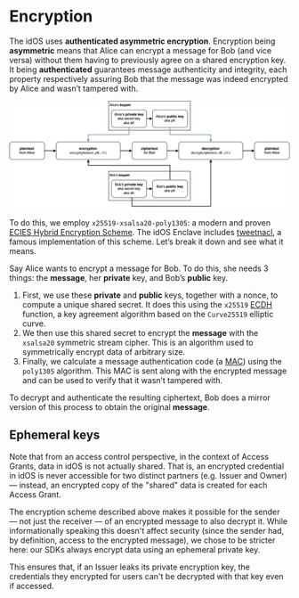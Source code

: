 <!-- cSpell:words ECIES xsalsa20 -->
# Encryption

The idOS uses **authenticated asymmetric encryption**. Encryption being **asymmetric** means that Alice can encrypt a message for Bob (and vice versa) without them having to previously agree on a shared encryption key. It being **authenticated** guarantees message authenticity and integrity, each property respectively assuring Bob that the message was indeed encrypted by Alice and wasn’t tampered with.

![idOS asymmetric encryption diagram](assets/idos-asymmetric-encryption.svg)

To do this, we employ `x25519-xsalsa20-poly1305`: a modern and proven [ECIES Hybrid Encryption Scheme](https://cryptobook.nakov.com/asymmetric-key-ciphers/ecies-public-key-encryption). The idOS Enclave includes [tweetnacl](https://github.com/dchest/tweetnacl-js), a famous implementation of this scheme. Let’s break it down and see what it means.

Say Alice wants to encrypt a message for Bob. To do this, she needs 3 things: the **message**, her **private** key, and Bob’s **public** key.

1. First, we use these **private** and **public** keys, together with a nonce, to compute a unique shared secret. It does this using the `x25519` [ECDH](https://cryptobook.nakov.com/asymmetric-key-ciphers/ecdh-key-exchange) function, a key agreement algorithm based on the `Curve25519` elliptic curve.
2. We then use this shared secret to encrypt the **message** with the `xsalsa20` symmetric stream cipher. This is an algorithm used to symmetrically encrypt data of arbitrary size.
3. Finally, we calculate a message authentication code (a [MAC](https://en.wikipedia.org/wiki/Message_authentication_code)) using the `poly1305` algorithm. This MAC is sent along with the encrypted message and can be used to verify that it wasn’t tampered with.

To decrypt and authenticate the resulting ciphertext, Bob does a mirror version of this process to obtain the original **message**.

## Ephemeral keys

Note that from an access control perspective, in the context of Access Grants, data in idOS is not actually shared. That is, an encrypted credential in idOS is never accessible for two distinct partners (e.g. Issuer and Owner) — instead, an encrypted copy of the "shared" data is created for each Access Grant.

The encryption scheme described above makes it possible for the sender — not just the receiver — of an encrypted message to also decrypt it. While informationally speaking this doesn't affect security (since the sender had, by definition, access to the encrypted message), we chose to be stricter here: our SDKs always encrypt data using an ephemeral private key.

This ensures that, if an Issuer leaks its private encryption key, the credentials they encrypted for users can't be decrypted with that key even if accessed.
